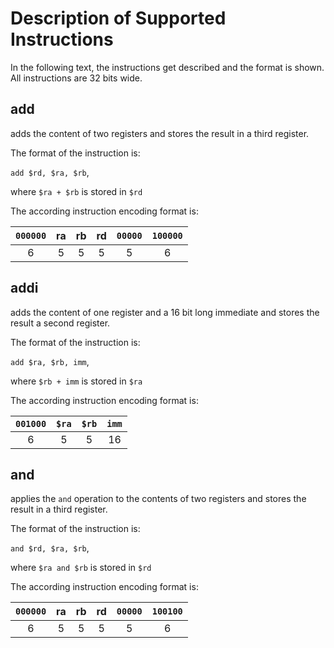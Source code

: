 # Description of Supported Instructions

In the following text, the instructions get described and
the format is shown.
All instructions are 32 bits wide.

## add

adds the content of two registers and stores the result
in a third register.

The format of the instruction is:

`add $rd, $ra, $rb`,

where `$ra + $rb` is stored in `$rd`

The according instruction encoding format is:

|`000000`|ra|rb|rd|`00000`|`100000`|
|:-:|:-:|:-:|:-:|:-:|:-:|
|6|5|5|5|5|6|

## addi

adds the content of one register and a 16 bit long immediate and
stores the result a second register.

The format of the instruction is:

`add $ra, $rb, imm`,

where `$rb + imm` is stored in `$ra`

The according instruction encoding format is:

|`001000`|`$ra`|`$rb`|`imm`|
|:-:|:-:|:-:|:-:|
|6|5|5|16|

## and

applies the `and` operation to the contents of two registers
and stores the result in a third register.

The format of the instruction is:

`and $rd, $ra, $rb`,

where `$ra and $rb` is stored in `$rd`

The according instruction encoding format is:

|`000000`|ra|rb|rd|`00000`|`100100`|
|:-:|:-:|:-:|:-:|:-:|:-:|
|6|5|5|5|5|6|